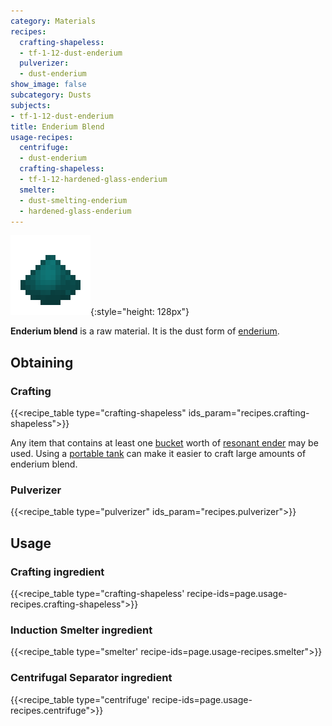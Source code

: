 ```yaml
---
category: Materials
recipes:
  crafting-shapeless:
  - tf-1-12-dust-enderium
  pulverizer:
  - dust-enderium
show_image: false
subcategory: Dusts
subjects:
- tf-1-12-dust-enderium
title: Enderium Blend
usage-recipes:
  centrifuge:
  - dust-enderium
  crafting-shapeless:
  - tf-1-12-hardened-glass-enderium
  smelter:
  - dust-smelting-enderium
  - hardened-glass-enderium
---
```


![Enderium blend](/assets/images/docs/1.12/thermal-foundation/dust-enderium.png){:style="height: 128px"}


**Enderium blend** is a raw material. It is the dust form of
[enderium](../enderium-ingot/).


Obtaining
---------

### Crafting
{{<recipe_table type="crafting-shapeless" ids_param="recipes.crafting-shapeless">}}

Any item that contains at least one
[bucket](https://minecraft.gamepedia.com/Bucket) worth of [resonant
ender](../resonant-ender/) may be used. Using a [portable
tank](../../thermal-expansion/portable-tank/) can make it easier to craft large amounts of
enderium blend.

### Pulverizer
{{<recipe_table type="pulverizer" ids_param="recipes.pulverizer">}}


Usage
-----

### Crafting ingredient
{{<recipe_table type="crafting-shapeless' recipe-ids=page.usage-recipes.crafting-shapeless">}}

### Induction Smelter ingredient
{{<recipe_table type="smelter' recipe-ids=page.usage-recipes.smelter">}}

### Centrifugal Separator ingredient
{{<recipe_table type="centrifuge' recipe-ids=page.usage-recipes.centrifuge">}}
